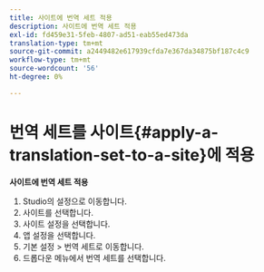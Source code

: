 ```yaml
---
title: 사이트에 번역 세트 적용
description: 사이트에 번역 세트 적용
exl-id: fd459e31-5feb-4807-ad51-eab55ed473da
translation-type: tm+mt
source-git-commit: a2449482e617939cfda7e367da34875bf187c4c9
workflow-type: tm+mt
source-wordcount: '56'
ht-degree: 0%

---
```


# 번역 세트를 사이트{#apply-a-translation-set-to-a-site}에 적용

**사이트에 번역 세트 적용**

1. Studio의 설정으로 이동합니다.
1. 사이트를 선택합니다.
1. 사이트 설정을 선택합니다.
1. 앱 설정을 선택합니다.
1. 기본 설정 > 번역 세트로 이동합니다.
1. 드롭다운 메뉴에서 번역 세트를 선택합니다.
